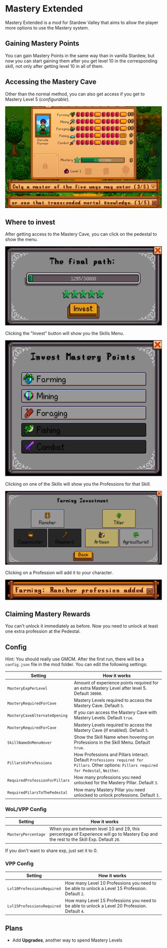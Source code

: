 # Mastery Extended

Mastery Extended is a mod for Stardew Valley that aims to allow the player more options to use the Mastery system.

## Gaining Mastery Points

You can gain Mastery Points in the same way than in vanilla Stardew, but now you can start gaining them after you get level 10 in the corresponding skill, not only after getting level 10 in all of them.


## Accessing the Mastery Cave

Other than the normal method, you can also get access if you get to Mastery Level 5 (*configurable*).

![](images/mastery-access.png)

## Where to invest

After getting access to the Mastery Cave, you can click on the pedestal to show the menu. 

![](images/pedestal-invest.png)

Clicking the "Invest" button will show you the Skills Menu.

![](images/skill-menu.png)

Clicking on one of the Skills will show you the Professions for that Skill.

![](images/professions-menu.png)

Clicking on a Profession will add it to your character.

![](images/profession-added.png)

## Claiming Mastery Rewards
You can't unlock it immediately as before. Now you need to unlock at least one extra profession at the Pedestal.


## Config
Hint: You should really use GMCM.
After the first run, there will be a `config.json` file in the mod folder. You can edit the following settings:

Setting                        | How it works
------------------------------ | ------
`MasteryExpPerLevel`           | Amount of experience points required for an extra Mastery Level after level 5. Default `30000`.
`MasteryRequiredForCave`       | Mastery Levels required to access the Mastery Cave. Default `5`. 
`MasteryCaveAlternateOpening`  | If you can access the Mastery Cave with Mastery Levels. Default `true`.
`MasteryRequiredForCave`       | Mastery Levels required to access the Mastery Cave (if enabled). Default `5`. 
`SkillNameOnMenuHover`         | Show the Skill Name when hovering on Professions in the Skill Menu. Default `true`. 
`PillarsVsProfessions`         | How Professions and Pillars interact. Default `Professions required for Pillars`. Other options: `Pillars required for Pedestal`, `Neither`.
`RequiredProfessionForPillars` | How many professions you need unlocked for the Mastery Pillar. Default `3`. 
`RequiredPilarsToThePedestal`  | How many Mastery Pillar you need unlocked to unlock professions. Default `3`.

### WoL/VPP Config
Setting                        | How it works
------------------------------ | ------
`MasteryPercentage`            | When you are between level 10 and 19, this percentage of Experience will go to Mastery Exp and the rest to the Skill Exp. Default `20`.

If you don't want to share exp, just set it to 0.

### VPP Config

Setting                        | How it works
------------------------------ | ------
`Lvl10ProfessionsRequired`     | How many Level 10 Professions you need to be able to unlock a Level 15 Profession. Default `2`. 
`Lvl15ProfessionsRequired`     | How many Level 15 Professions you need to be able to unlock a Level 20 Profession. Default `4`. 

## Plans
* Add **Upgrades**, another way to spend Mastery Levels
